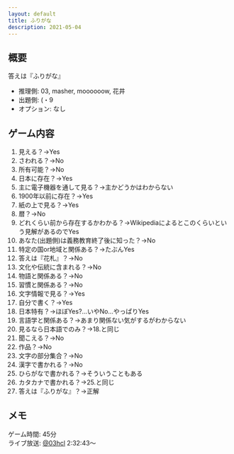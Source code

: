 ```yaml
---
layout: default
title: ふりがな
description: 2021-05-04
---
```


## 概要

答えは『ふりがな』

- 推理側: 03, masher, moooooow, 花井
- 出題側: (・9
- オプション: なし

## ゲーム内容

1. 見える？→Yes
2. さわれる？→No
3. 所有可能？→No
4. 日本に存在？→Yes
5. 主に電子機器を通して見る？→主かどうかはわからない
6. 1900年以前に存在？→Yes
7. 紙の上で見る？→Yes
8. 暦？→No
9. どれくらい前から存在するかわかる？→Wikipediaによるとこのくらいという見解があるのでYes
10. あなた(出題側)は義務教育終了後に知った？→No
11. 特定の国or地域と関係ある？→たぶんYes
12. 答えは『花札』？→No
13. 文化や伝統に含まれる？→No
14. 物語と関係ある？→No
15. 習慣と関係ある？→No
16. 文字情報で見る？→Yes
17. 自分で書く？→Yes
18. 日本特有？→ほぼYes?…いやNo…やっぱりYes
19. 言語学と関係ある？→あまり関係ない気がするがわからない
20. 見るなら日本語でのみ？→18.と同じ
21. 聞こえる？→No
22. 作品？→No
23. 文字の部分集合？→No
24. 漢字で書かれる？→No
25. ひらがなで書かれる？→そういうこともある
26. カタカナで書かれる？→25.と同じ
27. 答えは『ふりがな』？→正解

## メモ

ゲーム時間: 45分  
ライブ放送: [@03hcl](https://twitter.com/i/broadcasts/1yNGaWOZRdNxj?t=2h32m43s) 2:32:43～
